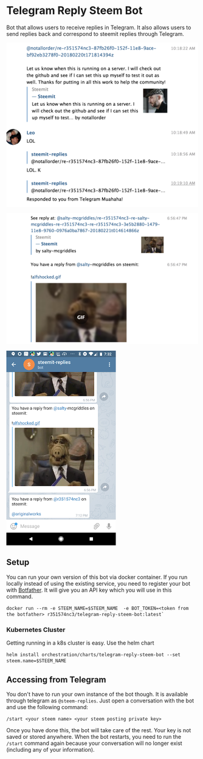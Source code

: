# Telegram Reply Steem Bot

Bot that allows users to receive replies in Telegram. It also allows users to send replies back and correspond to steemit replies through Telegram.

![](docs/images/telegram1.png)

![](docs/images/telegram2.png)

![](docs/images/telegram3.png)

## Setup

You can run your own version of this bot via docker container. If you run locally instead of using the existing service, you need to register your bot with [Botfather](https://telegram.me/botfather). It will give you an API key which you will use in this command.

```
docker run --rm -e STEEM_NAME=$STEEM_NAME  -e BOT_TOKEN=<token from the botfather> r351574nc3/telegram-reply-steem-bot:latest`
```

### Kubernetes Cluster

Getting running in a k8s cluster is easy. Use the helm chart

```
helm install orchestration/charts/telegram-reply-steem-bot --set steem.name=$STEEM_NAME
```

## Accessing from Telegram

You don't have to run your own instance of the bot though. It is available through telegram as `@steem-replies`. Just open a conversation with the bot and use the following command:

```
/start <your steem name> <your steem posting private key>
```

Once you have done this, the bot will take care of the rest. Your key is not saved or stored anywhere. When the bot restarts, you need to run the `/start` command again because your conversation will no longer exist (including any of your information).
